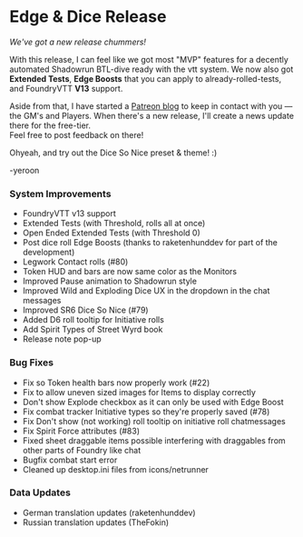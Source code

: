 # Edge & Dice Release
*We've got a new release chummers!*

With this release, I can feel like we got most "MVP" features for a decently automated Shadowrun BTL-dive ready with the vtt system. We now also got **Extended Tests**, **Edge Boosts** that you can apply to already-rolled-tests, and FoundryVTT **V13** support.

Aside from that, I have started a [Patreon blog](https://www.patreon.com/DeepResonanceWare) to keep in contact with you — the GM's and Players. When there's a new release, I'll create a news update there for the free-tier.  
Feel free to post feedback on there!

Ohyeah, and try out the Dice So Nice preset & theme! :)

-yeroon  

### System Improvements
- FoundryVTT v13 support
- Extended Tests (with Threshold, rolls all at once)
- Open Ended Extended Tests (with Threshold 0)
- Post dice roll Edge Boosts (thanks to raketenhunddev for part of the development)
- Legwork Contact rolls (#80)
- Token HUD and bars are now same color as the Monitors
- Improved Pause animation to Shadowrun style
- Improved Wild and Exploding Dice UX in the dropdown in the chat messages
- Improved SR6 Dice So Nice (#79)
- Added D6 roll tooltip for Initiative rolls
- Add Spirit Types of Street Wyrd book
- Release note pop-up

### Bug Fixes
- Fix so Token health bars now properly work (#22)
- Fix to allow uneven sized images for Items to display correctly
- Don't show Explode checkbox as it can only be used with Edge Boost
- Fix combat tracker Initiative types so they're properly saved (#78)
- Fix Don't show (not working) roll tooltip on initiative roll chatmessages
- Fix Spirit Force attributes (#83)
- Fixed sheet draggable items possible interfering with draggables from other parts of Foundry like chat
- Bugfix combat start error
- Cleaned up desktop.ini files from icons/netrunner

### Data Updates
- German translation updates (raketenhunddev)
- Russian translation updates (TheFokin)

